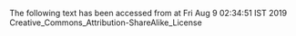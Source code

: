 The following text has been accessed from at Fri Aug 9 02:34:51 IST 2019
Creative_Commons_Attribution-ShareAlike_License
